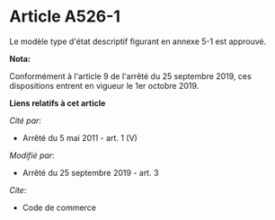 # Article A526-1

Le modèle type d'état descriptif figurant en annexe 5-1 est approuvé.

**Nota:**

Conformément à l'article 9 de l'arrêté du 25 septembre 2019, ces dispositions entrent en vigueur le 1er octobre 2019.

**Liens relatifs à cet article**

_Cité par_:

  - Arrêté du 5 mai 2011 - art. 1 (V)

_Modifié par_:

  - Arrêté du 25 septembre 2019 - art. 3

_Cite_:

  - Code de commerce
